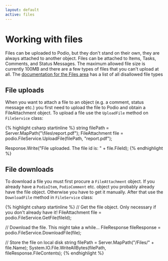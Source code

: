 ```yaml
---
layout: default
active: files
---
```

# Working with files
Files can be uploaded to Podio, but they don't stand on their own, they are always attached to another object. Files can be attached to Items, Tasks, Comments, and Status Messages. The maximum allowed file size is currently 100MB and there are a few types of files that you can't upload at all. The [documentation for the Files area](https://developers.nextpodio.dk/doc/files) has a list of all disallowed file types

## File uploads
When you want to attach a file to an object (e.g. a comment, status message etc.) you first need to upload the file to Podio and obtain a FileAttachment object. To upload a file use the `UploadFile` method on `FileService` class:

{% highlight csharp startinline %}
string filePath = Server.MapPath("\\files\\report.pdf");
FileAttachment file = podio.FileService.UploadFile(filePath, "report.pdf");

Response.Write("File uploaded. The file id is: " + file.FileId);
{% endhighlight %}

## File downloads
To download a file you must first procure a `FileAttachment` object. If you already have a `PodioItem`, `PodioComment` etc. object you probably already have the file object. Otherwise you have to get it manually. After that use the `DownloadFile` method in `FileService` class:

{% highlight csharp startinline %}
// Get the file object. Only necessary if you don't already have it!
FileAttachment file = podio.FileService.GetFile(fileId);

// Download the file. This might take a while...
FileResponse fileResponse = podio.FileService.DownloadFile(file);

// Store the file on local disk
string filePath = Server.MapPath("/Files/" + file.Name);
System.IO.File.WriteAllBytes(filePath, fileResponse.FileContents);
{% endhighlight %}

